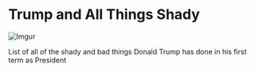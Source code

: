 # Trump and All Things Shady

![Imgur](https://i.imgur.com/33kGi5O.png)

List of all of the shady and bad things Donald Trump has done in his first term as President
